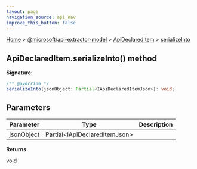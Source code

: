 ```yaml
---
layout: page
navigation_source: api_nav
improve_this_button: false
---
```



[Home](./index.md) &gt; [@microsoft/api-extractor-model](./api-extractor-model.md) &gt; [ApiDeclaredItem](./api-extractor-model.apideclareditem.md) &gt; [serializeInto](./api-extractor-model.apideclareditem.serializeinto.md)

## ApiDeclaredItem.serializeInto() method


<b>Signature:</b>

```typescript
/** @override */
serializeInto(jsonObject: Partial<IApiDeclaredItemJson>): void;
```

## Parameters

|  Parameter | Type | Description |
|  --- | --- | --- |
|  jsonObject | Partial&lt;IApiDeclaredItemJson&gt; |  |

<b>Returns:</b>

void
